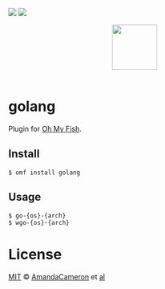 [![][travis-badge]][travis-link]
![][license-badge]

<div align="center">
  <a href="http://github.com/oh-my-fish/oh-my-fish">
  <img width=90px  src="https://cloud.githubusercontent.com/assets/8317250/8510172/f006f0a4-230f-11e5-98b6-5c2e3c87088f.png">
  </a>
</div>
<br>

# golang

Plugin for [Oh My Fish][omf-link].

## Install

```fish
$ omf install golang
```


## Usage

```fish
$ go-{os}-{arch}
$ wgo-{os}-{arch}
```

# License

[MIT][mit] © [AmandaCameron][author] et [al][contributors]


[mit]:            http://opensource.org/licenses/MIT
[author]:         http://github.com/AmandaCameron
[contributors]:   https://github.com/AmandaCameron/pkg-pkg-golang/graphs/contributorsk
[omf-link]:       https://www.github.com/oh-my-fish/oh-my-fish

[license-badge]:  https://img.shields.io/badge/license-MIT-007EC7.svg?style=flat-square
[travis-badge]:   http://img.shields.io/travis/AmandaCameron/pkg-golang.svg?style=flat-square
[travis-link]:    https://travis-ci.org/AmandaCameron/pkg-golang
